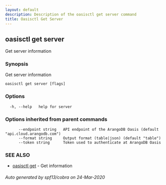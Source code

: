 ```yaml
---
layout: default
description: Description of the oasisctl get server command
title: Oasisctl Get Server
---
```

## oasisctl get server

Get server information

### Synopsis

Get server information

```
oasisctl get server [flags]
```

### Options

```
  -h, --help   help for server
```

### Options inherited from parent commands

```
      --endpoint string   API endpoint of the ArangoDB Oasis (default "api.cloud.arangodb.com")
      --format string     Output format (table|json) (default "table")
      --token string      Token used to authenticate at ArangoDB Oasis
```

### SEE ALSO

* [oasisctl get](oasisctl-get.md)	 - Get information

###### Auto generated by spf13/cobra on 24-Mar-2020
